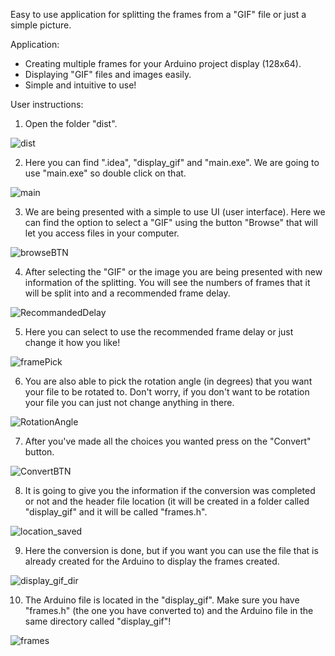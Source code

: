 Easy to use application for splitting the frames from a "GIF" file or just a simple picture. 

Application:
 - Creating multiple frames for your Arduino project display (128x64).
 - Displaying "GIF" files and images easily.
 - Simple and intuitive to use!

User instructions:
1. Open the folder "dist".

![dist](https://github.com/cyberdvitamin/Arduino_GIF_Convertor/assets/91136019/b586b1a0-507e-44b9-bd2b-a79467d85086)

2. Here you can find ".idea", "display_gif" and "main.exe". We are going to use "main.exe" so double click on that.

![main](https://github.com/cyberdvitamin/Arduino_GIF_Convertor/assets/91136019/25a5414c-3844-4976-a0bf-295b98329ed3)

3. We are being presented with a simple to use UI (user interface). Here we can find the option to select a "GIF" using the button "Browse" that will let you access files in your computer.

![browseBTN](https://github.com/cyberdvitamin/Arduino_GIF_Convertor/assets/91136019/0fc19180-833d-4033-80b1-56d69c0e0431)

4. After selecting the "GIF" or the image you are being presented with new information of the splitting. You will see the numbers of frames that it will be split into and a recommended frame delay.

![RecommandedDelay](https://github.com/cyberdvitamin/Arduino_GIF_Convertor/assets/91136019/a06ee1fb-50c6-4b2d-8e3b-0631590750d8)

5. Here you can select to use the recommended frame delay or just change it how you like!

![framePick](https://github.com/cyberdvitamin/Arduino_GIF_Convertor/assets/91136019/e4ebff90-5733-442f-84bc-cd584fa7e1ba)

6. You are also able to pick the rotation angle (in degrees) that you want your file to be rotated to. Don't worry, if you don't want to be rotation your file you can just not change anything in there.

![RotationAngle](https://github.com/cyberdvitamin/Arduino_GIF_Convertor/assets/91136019/beed2c06-07ac-4120-9540-f82678fba5e7)

7. After you've made all the choices you wanted press on the "Convert" button.

![ConvertBTN](https://github.com/cyberdvitamin/Arduino_GIF_Convertor/assets/91136019/cbcc642b-8893-475d-9b5e-935ed3cce82e)

8. It is going to give you the information if the conversion was completed or not and the header file location (it will be created in a folder called "display_gif" and it will be called "frames.h".

![location_saved](https://github.com/cyberdvitamin/Arduino_GIF_Convertor/assets/91136019/448fcc4c-31af-4298-a748-a4a20b240d6b)

9. Here the conversion is done, but if you want you can use the file that is already created for the Arduino to display the frames created.

![display_gif_dir](https://github.com/cyberdvitamin/Arduino_GIF_Convertor/assets/91136019/b962c39d-b49b-4ea5-adb0-885739c1da9b)

10. The Arduino file is located in the "display_gif". Make sure you have "frames.h" (the one you have converted to) and the Arduino file in the same directory called "display_gif"!

![frames](https://github.com/cyberdvitamin/Arduino_GIF_Convertor/assets/91136019/497306f7-0cdd-4baa-9b6c-a3a1dbf276e2)
